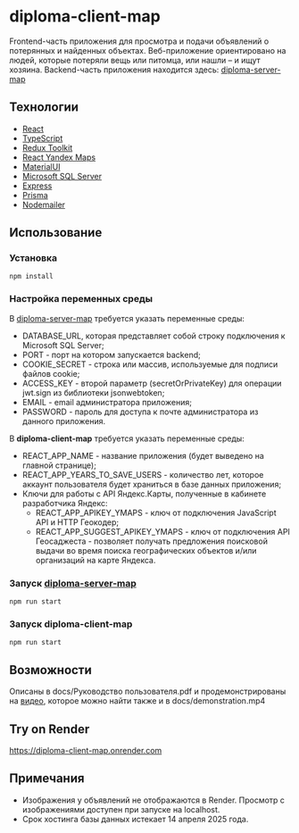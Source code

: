 # diploma-client-map
Frontend-часть приложения для просмотра и подачи объявлений о потерянных и найденных объектах. Веб-приложение ориентировано на людей, которые потеряли вещь или питомца, или нашли – и ищут хозяина. Backend-часть приложения находится здесь: [diploma-server-map](https://github.com/Mary352/diploma-server-map)

## Технологии
- [React](https://react.dev/)
- [TypeScript](https://www.typescriptlang.org/)
- [Redux Toolkit](https://redux-toolkit.js.org/introduction/getting-started)
- [React Yandex Maps](https://pbe-react-yandex-maps.vercel.app/en/)
- [MaterialUI](https://mui.com/material-ui/)
- [Microsoft SQL Server](https://www.microsoft.com/ru-ru/sql-server)
- [Express](https://expressjs.com/ru/)
- [Prisma](https://www.prisma.io/)
- [Nodemailer](https://nodemailer.com/)

## Использование

### Установка

```
npm install
```

### Настройка переменных среды
В [diploma-server-map](https://github.com/Mary352/diploma-server-map) требуется указать переменные среды:
- DATABASE_URL, которая представляет собой строку подключения к Microsoft SQL Server;
- PORT - порт на котором запускается backend;
- COOKIE_SECRET - строка или массив, используемые для подписи файлов cookie;
- ACCESS_KEY - второй параметр (secretOrPrivateKey) для операции jwt.sign из библиотеки jsonwebtoken;
- EMAIL - email администратора приложения;
- PASSWORD - пароль для доступа к почте администратора из данного приложения.

В **diploma-client-map** требуется указать переменные среды:
- REACT_APP_NAME - название приложения (будет выведено на главной странице);
- REACT_APP_YEARS_TO_SAVE_USERS - количество лет, которое аккаунт пользователя будет храниться в базе данных приложения;
- Ключи для работы с API Яндекс.Карты, полученные в кабинете разработчика Яндекс:
   - REACT_APP_APIKEY_YMAPS - ключ от подключения JavaScript API и HTTP Геокодер;
   - REACT_APP_SUGGEST_APIKEY_YMAPS - ключ от подключения API Геосаджеста - позволяет получать предложения поисковой выдачи во время поиска географических объектов и/или организаций на карте Яндекса.

### Запуск [diploma-server-map](https://github.com/Mary352/diploma-server-map)

```
npm run start
```

### Запуск diploma-client-map 

```
npm run start
```

## Возможности
Описаны в docs/Руководство пользователя.pdf и продемонстрированы на [видео](https://disk.yandex.ru/i/m2KU2yOyuyLs1Q), которое можно найти также и в docs/demonstration.mp4

## Try on Render
https://diploma-client-map.onrender.com

## Примечания
- Изображения у объявлений не отображаются в Render. Просмотр с изображениями доступен при запуске на localhost.
- Срок хостинга базы данных истекает 14 апреля 2025 года.